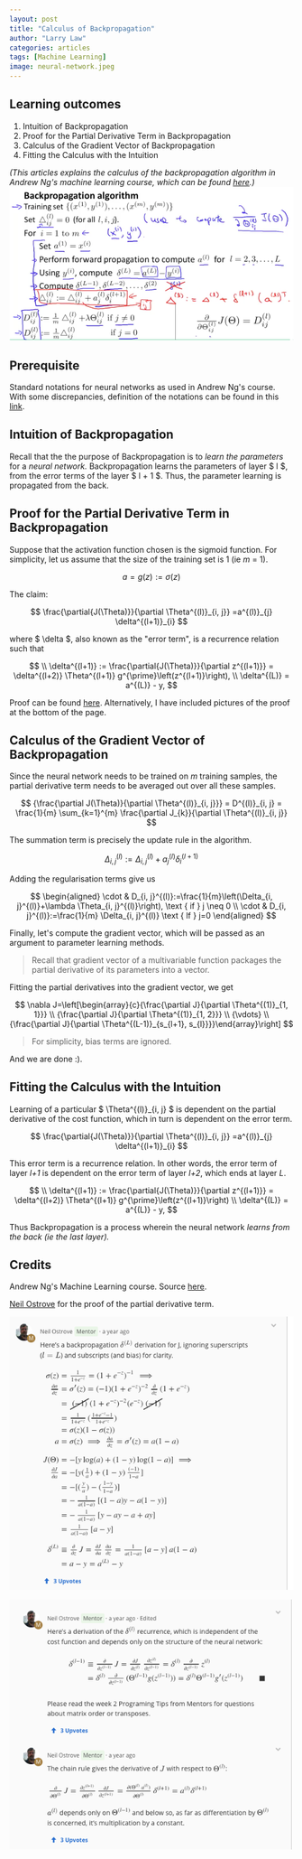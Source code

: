 ```yaml
---
layout: post
title: "Calculus of Backpropagation"
author: "Larry Law"
categories: articles
tags: [Machine Learning]
image: neural-network.jpeg
---
```

## Learning outcomes
1. Intuition of Backpropagation
2. Proof for the Partial Derivative Term in Backpropagation
3. Calculus of the Gradient Vector of Backpropagation
4. Fitting the Calculus with the Intuition

<!-- Disclaimer that this explains Andrew Ng's course -->
_(This articles explains the calculus of the backpropagation algorithm in Andrew Ng's machine learning course, which can be found [here](https://www.coursera.org/learn/machine-learning).)_
![Andrew Ng's course: Backpropagation Algorithm](/assets/img/backpropagation-algo.png)

## Prerequisite
Standard notations for neural networks as used in Andrew Ng's course. With some discrepancies, definition of the notations can be found in this [link](https://cs230.stanford.edu/files/Notation.pdf).

## Intuition of Backpropagation
Recall that the the purpose of Backpropagation is to _learn the parameters_ for a _neural network._ Backpropagation learns the parameters of layer \$ l \$, from the error terms of the layer \$ l + 1 \$. Thus, the parameter learning is propagated from the back.

## Proof for the Partial Derivative Term in Backpropagation
Suppose that the activation function chosen is the sigmoid function.
For simplicity, let us assume that the size of the training set is 1 (ie _m_ = 1).

$$
a = g(z) := \sigma(z)
$$

The claim: 

$$
\frac{\partial{J(\Theta)}}{\partial \Theta^{(l)}_{i, j}} =a^{(l)}_{j} \delta^{(l+1)}_{i}
$$

where \$ \delta \$, also known as the "error term", is a recurrence relation such that

$$
\\ \delta^{(l+1)} := \frac{\partial{J(\Theta)}}{\partial z^{(l+1)}} = \delta^{(l+2)} \Theta^{(l+1)} g^{\prime}\left(z^{(l+1)}\right),
\\ \delta^{(L)} = a^{(L)} - y,
$$

Proof can be found [here](https://www.coursera.org/learn/machine-learning/discussions/weeks/5/threads/MVwN-LpLEeiBxhK7qjbMkg). Alternatively, I have included pictures of the proof at the bottom of the page.

## Calculus of the Gradient Vector of Backpropagation
Since the neural network needs to be trained on _m_ training samples, the partial derivative term needs to be averaged out over all these samples.

$$
{\frac{\partial J(\Theta)}{\partial \Theta^{(l)}_{i, j}}} 
= D^{(l)}_{i, j}
= \frac{1}{m} \sum_{k=1}^{m} \frac{\partial J_{k}}{\partial \Theta^{(l)}_{i, j}}
$$

The summation term is precisely the update rule in the algorithm.

$$
\Delta_{i, j}^{(l)}:=\Delta_{i, j}^{(l)}+a_{j}^{(l)} \delta_{i}^{(l+1)} 
$$

Adding the regularisation terms give us


$$
\begin{aligned} \cdot & D_{i, j}^{(l)}:=\frac{1}{m}\left(\Delta_{i, j}^{(l)}+\lambda \Theta_{i, j}^{(l)}\right), \text { if } j \neq 0 \\ \cdot & D_{i, j}^{(l)}:=\frac{1}{m} \Delta_{i, j}^{(l)} \text { lf } j=0 \end{aligned}
$$

Finally, let's compute the gradient vector, which will be passed as an argument to parameter learning methods.

> Recall that gradient vector of a multivariable function packages the partial derivative of its parameters into a vector.

Fitting the partial derivatives into the gradient vector, we get

$$
\nabla J=\left[\begin{array}{c}{\frac{\partial J}{\partial \Theta^{(1)}_{1, 1}}} \\ {\frac{\partial J}{\partial \Theta^{(1)}_{1, 2}}} \\ {\vdots} \\ {\frac{\partial J}{\partial \Theta^{(L-1)}_{s_{l+1}, s_{l}}}}\end{array}\right]
$$

> For simplicity, bias terms are ignored.

And we are done :).

## Fitting the Calculus with the Intuition

Learning of a particular \$ \Theta^{(l)}_{i, j} \$ is dependent on the partial derivative of the cost function, which in turn is dependent on the error term.

$$
\frac{\partial{J(\Theta)}}{\partial \Theta^{(l)}_{i, j}} =a^{(l)}_{j} \delta^{(l+1)}_{i}
$$

This error term is a recurrence relation. In other words, the error term of layer _l+1_ is dependent on the error term of layer _l+2_, which ends at layer _L_.

$$
\\ \delta^{(l+1)} := \frac{\partial{J(\Theta)}}{\partial z^{(l+1)}} = \delta^{(l+2)} \Theta^{(l+1)} g^{\prime}\left(z^{(l+1)}\right)
\\ \delta^{(L)} = a^{(L)} - y,
$$

Thus Backpropagation is a process wherein the neural network _learns from the back (ie the last layer)._

## Credits
Andrew Ng's Machine Learning course. Source [here](https://www.coursera.org/learn/machine-learning).

[Neil Ostrove](https://www.linkedin.com/in/neilostrove) for the proof of the partial derivative term.

![Back propagation proof 1](/assets/img/backpropagation-proof-1.png)

![Back propagation proof 2](/assets/img/backpropagation-proof-2.png)
